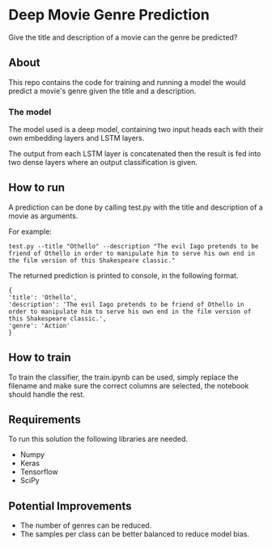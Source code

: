 # Deep Movie Genre Prediction
Give the title and description of a movie can the genre be predicted?
## About
This repo contains the code for training and running a model the would predict a movie's genre given the title and a description.
### The model
The model used is a deep model, containing two input heads each with their own embedding layers and LSTM layers.

The output from each LSTM layer is concatenated then the result is fed into two dense layers where an output classification is given. 
## How to run
A prediction can be done by calling test.py with the title and description of a movie as arguments.

For example:
```
test.py --title "Othello" --description "The evil Iago pretends to be friend of Othello in order to manipulate him to serve his own end in the film version of this Shakespeare classic."
```
The returned prediction is printed to console, in the following format.
```
{
'title': 'Othello',
'description': 'The evil Iago pretends to be friend of Othello in order to manipulate him to serve his own end in the film version of this Shakespeare classic.', 
'genre': 'Action'
}
```
## How to train
To train the classifier, the train.ipynb can be used, simply replace the filename and make sure the correct columns are selected, the notebook should handle the rest.
## Requirements
To run this solution the following libraries are needed.
* Numpy
* Keras
* Tensorflow
* SciPy
## Potential Improvements
* The number of genres can be reduced.
* The samples per class can be better balanced to reduce model bias.

